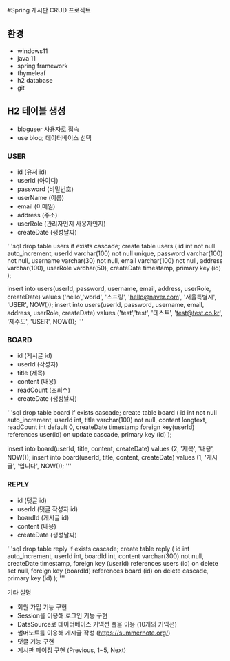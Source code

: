#Spring 게시판 CRUD 프로젝트

## 환경

- windows11
- java 11
- spring framework
- thymeleaf
- h2 database
- git

## H2 테이블 생성

- bloguser 사용자로 접속
- use blog; 데이터베이스 선택

### USER
- id         (유저 id)
- userId     (아이디)
- password   (비밀번호)
- userName   (이름)
- email      (이메일)
- address    (주소)
- userRole   (관리자인지 사용자인지)
- createDate (생성날짜)


'''sql
drop table users if exists cascade;
create table users (
 id int not null auto_increment,
 userId varchar(100) not null unique,
 password varchar(100) not null,
 username varchar(30) not null,
 email varchar(100) not null,
 address varchar(100),
 userRole varchar(50),
 createDate timestamp,
 primary key (id)
);

insert into users(userId, password, username, email, address, userRole, createDate) values ('hello','world', '스프링', 'hello@naver.com', '서울특별시', 'USER', NOW());
insert into users(userId, password, username, email, address, userRole, createDate) values ('test','test', '테스트', 'test@test.co.kr', '제주도', 'USER', NOW());
'''

### BOARD
- id         (게시글 id)
- userId     (작성자)
- title      (제목)
- content    (내용)
- readCount  (조회수)
- createDate (생성날짜)


'''sql
drop table board if exists cascade;
create table board (
 id int not null auto_increment,
 userId int,
 title varchar(100) not null,
 content longtext,
 readCount int default 0,
 createDate timestamp
 foreign key(userId) references user(id) on update cascade,
 primary key (id)
);

insert into board(userId, title, content, createDate) values (2, '제목', '내용', NOW());
insert into board(userId, title, content, createDate) values (1, '게시글', '입니다', NOW());
'''

### REPLY
- id		 (댓글 id)
- userId	 (댓글 작성자 id)
- boardId	 (게시글 id)
- content	 (내용)
- createDate (생성날짜)

'''sql
drop table reply if exists cascade;
create table reply (
 id int auto_increment,
 userId int,
 boardId int,
 content varchar(300) not null,
 createDate timestamp,
 foreign key (userId) references users (id) on delete set null,
 foreign key (boardId) references board (id) on delete cascade,
 primary key (id)
);
'''

기타 설명
- 회원 가입 기능 구현
- Session을 이용해 로그인 기능 구현
- DataSource로 데이터베이스 커넥션 풀을 이용 (10개의 커넥션)
- 썸머노트를 이용해 게시글 작성 (https://summernote.org/)
- 댓글 기능 구현
- 게시판 페이징 구현 (Previous, 1~5, Next)
